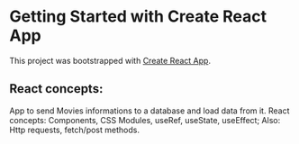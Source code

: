 # Getting Started with Create React App

This project was bootstrapped with [Create React App](https://github.com/facebook/create-react-app).

## React concepts:

App to send Movies informations to a database and load data from it. React concepts: Components, CSS Modules, useRef, useState, useEffect; 
Also: Http requests, fetch/post methods.
